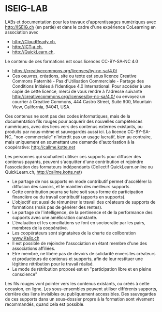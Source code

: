 # ISEIG-LAB
LABs et documentation pour les travaux d'apprentissages numériques avec http://ISEIG.ch (en partie) et dans le cadre d'une expérience CoLearning en association avec 
* http://CloudReady.ch, 
* http://ICT-a.ch, 
* http://QuickLearn.ch.

Le contenu de ces formations est sous licences CC-BY-SA-NC 4.0
* https://creativecommons.org/licenses/by-nc-sa/4.0/
* Ces oeuvres, créations, site ou texte est sous licence Creative Commons Paternité - Pas d'Utilisation Commerciale - Partage des Conditions Initiales à l'Identique 4.0 International. Pour accéder à une copie de cette licence, merci de vous rendre à l'adresse suivante http://creativecommons.org/licenses/by-nc-sa/4.0/ ou envoyez un courrier à Creative Commons, 444 Castro Street, Suite 900, Mountain View, California, 94041, USA.

Ces contenus ne sont pas des codes informatiques, mais de la documentation fils rouges pour acquérir des nouvelles compétences numériques, avec des liens vers des contenus externes existants, ou produits par nous-même et sauvegardés aussi ici.
La licence CC-BY-SA-NC, "non-commerciale" n'interdit pas un usage lucratif, bien au contraire, mais uniquement en soumettant une demande d'autorisation à la coopérative: http://callme.kotte.net

Les personnes qui souhaitent utiliser ces supports pour diffuser des contenus payants, peuvent s'acquitter d'une contribution et rejoindre l'association des formateurs indépendants (Collectif QuickLearn.online ou QuickLearn.ch, http://callme.kotte.net)
* Le partage de nos supports en mode contributif permet d'accélérer la diffusion des savoirs, et le maintien des meilleurs supports.
* Cette contribution pourra se faire soit sous forme de participation financière ou du travail contributif (apports en supports).
* L'objectif est aussi de rémunérer le travail des créateurs de supports de formations (mais pas de générer des rentes).
* Le partage de l'intelligence, de la pertinence et de la performance des supports avec une amélioration constante.
* L'évaluation et les conciliations se font en sociocratie par les pairs, membres de la coopérative.
* Les coopérateurs sont signataires de la charte de collboration www.Kalix.ch
* Il est possible de rejoindre l'association en étant membre d'une des associations affiliées.
* Etre membre, ne libère pas de devoirs de solidarité envers les créateurs et producteurs de contenus et supports, afin de leur restituer une légitime rétribution pour le travail réalisé.
* Le mode de rétribution proposé est en "participation libre et en pleine conscience"

Les fils rouges vont pointer vers les contenus existants, ou créés à cette occasion, en ligne. Les sous-ensembles peuvent utiliser différents supports, derrière des liens invisibles ou publiquement accessibles. Des sauvegardes de ces supports dans un sous-dossier propre à la formation sont vivement recommandés, quand cela est possible.
